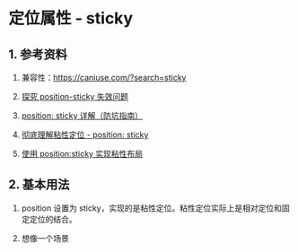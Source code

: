 # 定位属性 - sticky

## 1. 参考资料

1. 兼容性：https://caniuse.com/?search=sticky

2. [探究 position-sticky 失效问题](https://www.cnblogs.com/coco1s/p/14180476.html)

3. [position: sticky 详解（防坑指南）](https://blog.csdn.net/qq_34629352/article/details/106112062)

4. [彻底理解粘性定位 - position: sticky](https://www.jianshu.com/p/0da2e9cd4352)

5. [使用 position:sticky 实现粘性布局](https://www.cnblogs.com/coco1s/p/6402723.html)

## 2. 基本用法

1. position 设置为 sticky，实现的是粘性定位。粘性定位实际上是相对定位和固定定位的结合。

2. 想像一个场景

